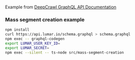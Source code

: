 Example from [DeepCrawl GraphQL API Documentation](https://graph-docs.deepcrawl.com/docs/graphql-clients/typescript)

### Mass segment creation example

```bash
npm install
curl https://api.lumar.io/schema.graphql > schema.graphql
npm exec -- graphql-codegen
export LUMAR_USER_KEY_ID=
export LUMAR_SECRET=
npm exec --silent -- ts-node src/mass-segment-creation
```
